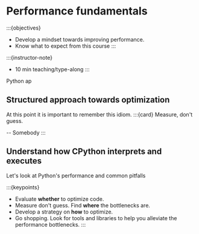 # Performance fundamentals

:::{objectives}
- Develop a mindset towards improving performance.
- Know what to expect from this course
:::

:::{instructor-note}

   - 10 min teaching/type-along
:::

Python ap

## Structured approach towards optimization

At this point it is important to remember this idiom.
:::{card}  Measure, don't guess.

-- Somebody
:::

## Understand how CPython interprets and executes

Let's look at Python's performance and common pitfalls

:::{keypoints}
- Evaluate **whether** to optimize code.
- Measure don't guess. Find **where** the bottlenecks are.
- Develop a strategy on **how** to optimize.
- Go shopping. Look for tools and libraries to help you alleviate the performance bottlenecks.
:::
